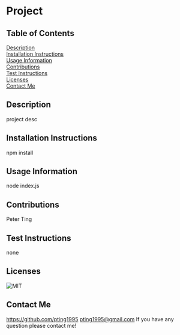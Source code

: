 # Project

## Table of Contents
[Description](#Description)  
[Installation Instructions](#Installation-Instructions)  
[Usage Information](#Usage-Information)  
[Contributions](#Contributions)  
[Test Instructions](#Test-Instructions)  
[Licenses](#Licenses)  
[Contact Me](#Contact-Me)  

## Description
project desc

## Installation Instructions
npm install

## Usage Information
node index.js

## Contributions
Peter Ting

## Test Instructions
none

## Licenses
![MIT](https://img.shields.io/badge/license-MIT-blue.svg)

## Contact Me
https://github.com/pting1995
pting1995@gmail.com
If you have any question please contact me!

